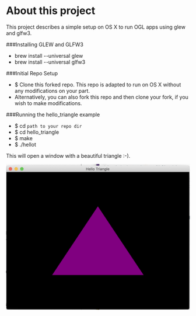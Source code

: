 # About this project

This project describes a simple setup on OS X to run OGL apps using glew and
glfw3.

###Installing GLEW and GLFW3
* brew install --universal glew
* brew install --universal glfw3

###Initial Repo Setup
* $ Clone this forked repo. This repo is adapted to run on OS X without any
  modifications on your part.
* Alternatively, you can also fork this repo and then clone your fork, if you
wish to make modifications.

###Running the hello_triangle example
* $ cd `path to your repo dir`
* $ cd hello_triangle
* $ make 
* $ ./hellot

This will open a window with a beautiful triangle :-).

![](./hello_win.png?raw=true)
